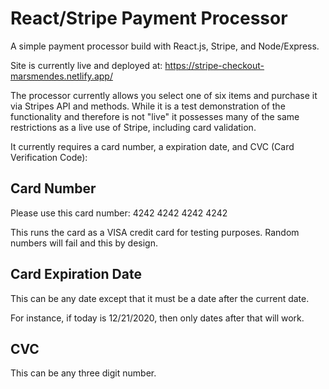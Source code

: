 # React/Stripe Payment Processor

A simple payment processor build with React.js, Stripe, and Node/Express.

Site is currently live and deployed at: https://stripe-checkout-marsmendes.netlify.app/

The processor currently allows you select one of six items and purchase it via Stripes API and methods. While it is a test demonstration of the functionality and therefore is not "live" it possesses many of the same restrictions as a live use of Stripe, including card validation.

It currently requires a card number, a expiration date, and CVC (Card Verification Code):

## Card Number
Please use this card number: 4242 4242 4242 4242

This runs the card as a VISA credit card for testing purposes. Random numbers will fail and this by design. 

## Card Expiration Date

This can be any date except that it must be a date after the current date.

For instance, if today is 12/21/2020, then only dates after that will work. 

## CVC

This can be any three digit number. 
